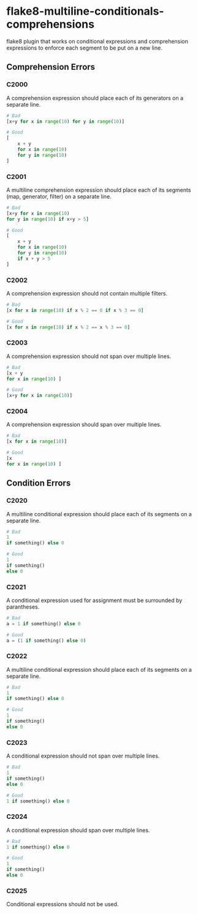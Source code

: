 # flake8-multiline-conditionals-comprehensions
flake8 plugin that works on conditional expressions and comprehension 
expressions to enforce each segment to be put on a new line.


## Comprehension Errors

### C2000

A comprehension expression should place each of its generators on a 
separate line.

```python
# Bad
[x+y for x in range(10) for y in range(10)]

# Good
[
    x + y
    for x in range(10)
    for y in range(10)
]
```


### C2001

A multiline comprehension expression should place each of its segments
(map, generator, filter) on a separate line.

```python
# Bad
[x+y for x in range(10) 
for y in range(10) if x+y > 5]

# Good
[
    x + y
    for x in range(10)
    for y in range(10)
    if x + y > 5
]
```


### C2002

A comprehension expression should not contain multiple filters.

```python
# Bad
[x for x in range(10) if x % 2 == 0 if x % 3 == 0]

# Good
[x for x in range(10) if x % 2 == x % 3 == 0]
```

### C2003

A comprehension expression should not span over multiple lines.

```python
# Bad
[x + y 
for x in range(10) ]

# Good
[x+y for x in range(10)]
```

### C2004

A comprehension expression should span over multiple lines.

```python
# Bad
[x for x in range(10)]

# Good
[x 
for x in range(10) ]
```



## Condition Errors

### C2020

A multiline conditional expression should place each of its segments
on a separate line.

```python
# Bad
1 
if something() else 0

# Good
1
if something()
else 0
```


### C2021

A conditional expression used for assignment must be surrounded by
parantheses.

```python
# Bad
a = 1 if something() else 0

# Good
a = (1 if something() else 0)
```


### C2022

A multiline conditional expression should place each of its segments
on a separate line.

```python
# Bad
1 
if something() else 0

# Good
1
if something()
else 0
```


### C2023

A conditional expression should not span over multiple lines.

```python
# Bad
1
if something()
else 0

# Good
1 if something() else 0
```


### C2024

A conditional expression should span over multiple lines.

```python
# Bad
1 if something() else 0

# Good
1
if something()
else 0
```


### C2025

Conditional expressions should not be used.
